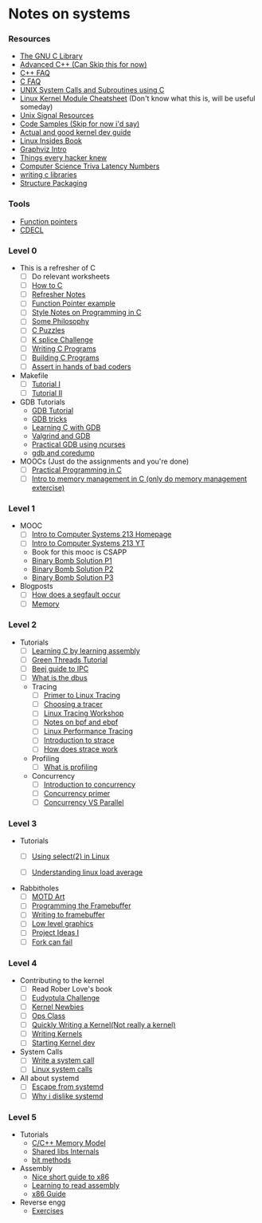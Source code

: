 # Notes on systems

### Resources
- [The GNU C Library](https://www.gnu.org/software/libc/manual/html_node/index.html)
- [Advanced C++ (Can Skip this for now)](http://aszt.inf.elte.hu/~gsd/halado_cpp/index.html)
- [C++ FAQ](http://yosefk.com/c++fqa/index.html)
- [C FAQ](http://c-faq.com)
- [UNIX System Calls and Subroutines using C](http://users.cs.cf.ac.uk/Dave.Marshall/C/)
- [Linux Kernel Module Cheatsheet](https://github.com/cirosantilli/linux-kernel-module-cheat) (Don't know what this is, will be useful someday)
- [Unix Signal Resources](https://gist.github.com/geekodour/93552b2f382e99b3d14ddc5c464f6c50)
- [Code Samples (Skip for now i'd say)](https://gist.github.com/geekodour/93552b2f382e99b3d14ddc5c464f6c50)
- [Actual and good kernel dev guide](http://www.osdever.net/bkerndev/Docs/intro.htm)
- [Linux Insides Book](https://0xax.gitbooks.io/linux-insides/content/)
- [Graphviz Intro](https://www.worthe-it.co.za/programming/2017/09/19/quick-introduction-to-graphviz.html)
- [Things every hacker knew](http://www.catb.org/esr/faqs/things-every-hacker-once-knew/)
- [Computer Science Triva Latency Numbers](https://keon.io/computer-scientists-trivia/)
- [writing c libraries](https://www.cs.swarthmore.edu/~newhall/unixhelp/howto_C_libraries.html)
- [Structure Packaging](http://www.catb.org/esr/structure-packing/)

### Tools
- [Function pointers](http://fuckingfunctionpointers.com)
- [CDECL](https://cdecl.org)

### Level 0
- This is a refresher of C
    - [ ] Do relevant worksheets
    - [ ] [How to C](https://matt.sh/howto-c)
    - [ ] [Refresher Notes](https://www.cs.uic.edu/~jbell/CourseNotes/C_Programming/index.html)
    - [ ] [Function Pointer example](http://sites.harvard.edu/~lib215/reference/programming/color_test.c)
    - [ ] [Style Notes on Programming in C](http://sites.harvard.edu/~lib215/reference/programming/pikestyle.html)
    - [ ] [Some Philosophy](http://sites.harvard.edu/~lib215/reference/programming/unix-esr.html)
    - [ ] [C Puzzles](http://www.gowrikumar.com/c/index.php)
    - [ ] [K splice Challenge](https://blogs.oracle.com/linux/the-ksplice-pointer-challenge-v2)
    - [ ] [Writing C Programs](http://seenaburns.com/building-c-programs/)
    - [ ] [Building C Programs](http://nethack4.org/blog/building-c.html)
    - [ ] [Assert in hands of bad coders](https://blog.erratasec.com/2017/03/assert-in-hands-of-bad-coders.html)
- Makefile
    - [ ] [Tutorial I](http://makefiletutorial.com)
    - [ ] [Tutorial II](http://gromnitsky.users.sourceforge.net/articles/notes-for-new-make-users/)
- GDB Tutorials
    - [GDB Tutorial](http://www.unknownroad.com/rtfm/gdbtut/gdbtoc.html)
    - [GDB tricks](https://blogs.oracle.com/ksplice/8-gdb-tricks-you-should-know)
    - [Learning C with GDB](https://www.recurse.com/blog/5-learning-c-with-gdb)
    - [Valgrind and GDB](https://fau.re/blog/20140330_vgdb.html)
    - [Practical GDB using ncurses](http://www.brendangregg.com/blog/2016-08-09/gdb-example-ncurses.html)
    - [gdb and coredump](https://jvns.ca/blog/2018/04/28/debugging-a-segfault-on-linux/)
- MOOCs (Just do the assignments and you're done)
    - [ ] [Practical Programming in C]( https://ocw.mit.edu/courses/electrical-engineering-and-computer-science/6-087-practical-programming-in-c-january-iap-2010/index.htm)
    - [ ] [Intro to memory management in C (only do memory management extercise)]( https://ocw.mit.edu/courses/electrical-engineering-and-computer-science/6-088-introduction-to-c-memory-management-and-c-object-oriented-programming-january-iap-2010/index.htm)

### Level 1
- MOOC
    - [ ] [Intro to Computer Systems 213 Homepage](https://www.cs.cmu.edu/~213/schedule.html)
    - [ ] [Intro to Computer Systems 213 YT](https://www.youtube.com/playlist?list=PLpIxOj-HnDsPZIJYO4U9f-xRI8bBadaso)
    - Book for this mooc is CSAPP
    - [Binary Bomb Solution P1](https://archive.is/DDdeT)
    - [Binary Bomb Solution P2]( https://web.archive.org/web/20160314033730/http://blog.carlosgaldino.com/2015/11/19/defusing-a-binary-bomb-with-gdb-part-2.html)
    - [Binary Bomb Solution P3]( https://web.archive.org/web/20160314033758/http://blog.carlosgaldino.com:80/2015/12/03/defusing-a-binary-bomb-with-gdb-part-3.html)
- Blogposts
    - [ ] [How does a segfault occur](https://unix.stackexchange.com/questions/257598/how-does-a-segmentation-fault-work-under-the-hood)
    - [ ] [Memory](http://marek.vavrusa.com/memory/)

### Level 2
- Tutorials
    - [ ] [Learning C by learning assembly](https://www.recurse.com/blog/7-understanding-c-by-learning-assembly)
    - [ ] [Green Threads Tutorial](http://c9x.me/articles/gthreads/intro.html)
    - [ ] [Beej guide to IPC](http://beej.us/guide/bgipc/html/multi/index.html)
    - [ ] [What is the dbus](https://techbase.kde.org/Development/Tutorials/D-Bus/Introduction)
    - Tracing
        - [ ] [Primer to Linux Tracing](https://jvns.ca/blog/2017/07/05/linux-tracing-systems/)
        - [ ] [Choosing a tracer](http://www.brendangregg.com/blog/2015-07-08/choosing-a-linux-tracer.html)
        - [ ] [Linux Tracing Workshop](https://github.com/goldshtn/linux-tracing-workshop)
        - [ ] [Notes on bpf and ebpf](https://jvns.ca/blog/2017/06/28/notes-on-bpf---ebpf/)
        - [ ] [Linux Performance Tracing](http://www.brendangregg.com/linuxperf.html)
        - [ ] [Introduction to strace](https://jorge.fbarr.net/2014/01/19/introduction-to-strace/)
        - [ ] [How does strace work](https://blog.packagecloud.io/eng/2016/02/29/how-does-strace-work/)
    - Profiling
        - [ ] [What is profiling](http://www.pixelbeat.org/programming/profiling/)
    - Concurrency
        - [ ] [Introduction to concurrency](http://cs.lmu.edu/~ray/notes/introconcurrency/)
        - [ ] [Concurrency primer](https://drive.google.com/open?id=1msGTeCIV0ZfHefb_MpHZDZqv8qcGnhEU)
        - [ ] [Concurrency VS Parallel](http://yosefk.com/blog/parallelism-and-concurrency-need-different-tools.html)

### Level 3
- Tutorials
    - [ ] [Using select(2) in Linux](http://aivarsk.github.io/2017/04/06/select/)
    - [ ] [Understanding linux load average](http://www.brendangregg.com/blog/2017-08-08/linux-load-averages.html)


- Rabbitholes
    - [ ] [MOTD Art](https://tylercipriani.com/blog/2014/05/22/creating-baller-useful-motd-ascii-art/)
    - [ ] [Programming the Framebuffer](https://cmcenroe.me/2018/01/30/fbclock.html)
    - [ ] [Writing to framebuffer](http://seenaburns.com/2018/04/04/writing-to-the-framebuffer/)
    - [ ] [Low level graphics](http://betteros.org/tut/graphics1.php)
    - [ ] [Project Ideas I](http://sites.harvard.edu/~lib215/hw/)
    - [ ] [Fork can fail](http://rachelbythebay.com/w/2014/08/19/fork/)

### Level 4
- Contributing to the kernel
    - [ ] Read Rober Love's book
    - [ ] [Eudyotula Challenge](http://eudyptula-challenge.org/)
    - [ ] [Kernel Newbies](https://kernelnewbies.org)
    - [ ] [Ops Class](https://www.ops-class.org/)
    - [ ] [Quickly Writing a Kernel(Not really a kernel)](https://arjunsreedharan.org/post/82710718100/kernel-101-lets-write-a-kernel)
    - [ ] [Writing Kernels](https://www.cs.vu.nl/~herbertb/misc/writingkernels.txt)
    - [ ] [Starting Kernel dev](https://brennan.io/2016/10/13/kernel-dev-ep1/)

- System Calls
    - [ ] [Write a system call](https://brennan.io/2016/11/14/kernel-dev-ep3/)
    - [ ] [Linux system calls](https://blog.packagecloud.io/eng/2016/04/05/the-definitive-guide-to-linux-system-calls/)
- All about systemd
    - [ ] [Escape from systemd](https://davmac.wordpress.com/2017/06/14/escape-from-system-d/)
    - [ ] [Why i dislike systemd](https://lobste.rs/s/vzjalp/why_i_dislike_systemd)

### Level 5
- Tutorials
    - [C/C++ Memory Model](https://davmac.wordpress.com/2018/01/28/understanding-the-c-c-memory-model/)
    - [Shared libs Internals](https://amir.rachum.com/blog/2016/09/17/shared-libraries/)
    - [bit methods](https://github.com/miguel-r-s/BitCounting)
- Assembly
    - [Nice short guide to x86](https://www.nayuki.io/page/a-fundamental-introduction-to-x86-assembly-programming)
    - [Learning to read assembly](http://patshaughnessy.net/2016/11/26/learning-to-read-x86-assembly-language)
    - [x86 Guide](http://www.cs.virginia.edu/~evans/cs216/guides/x86.html)
- Reverse engg
    - [Exercises](https://github.com/wapiflapi/exrs)
